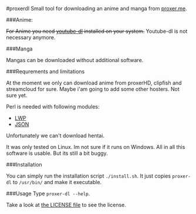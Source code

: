 #proxerdl
Small tool for downloading an anime and manga from [proxer.me](http://proxer.me).

###Anime:

~~For Anime you need [youtube-dl](https://rg3.github.io/youtube-dl/) installed on your system.~~
Youtube-dl is not necessary anymore. 

###Manga

Mangas can be downloaded without additional software.

###Requrements and limitations

At the moment we only can download anime from proxerHD, clipfish and streamcloud for sure.
Maybe i'am going to add some other hosters. Not sure yet.

Perl is needed with following modules:
- [LWP](http://search.cpan.org/~ether/libwww-perl-6.15/lib/LWP.pm)
- [JSON](http://search.cpan.org/~makamaka/JSON-2.90/lib/JSON.pm)

Unfortunately we can't download hentai.

It was only tested on Linux. Im not sure if it runs on Windows.
All in all this software is usable. But its still a bit buggy.

###Installation

You can simply run the installation script
`./install.sh`.
It just copies `proxer-dl` to `/usr/bin/` and make it executable.

###Usage
Type `proxer-dl --help`.

Take a look at [the LICENSE file](https://github.com/cuechan/proxerdl/blob/master/LICENSE) to see the license.
